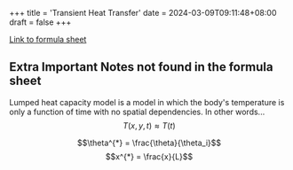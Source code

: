 +++
title = 'Transient Heat Transfer'
date = 2024-03-09T09:11:48+08:00
draft = false
+++

[Link to formula sheet](/heat-transfer/transient-heat-transfer-formulas.pdf)

## Extra Important Notes not found in the formula sheet

Lumped heat capacity model is a model in which the body's temperature is only a function of time with no spatial dependencies.
In other words...
$$T(x,y,t) \approx T(t)$$

$$\theta^{*} = \frac{\theta}{\theta_i}$$
$$x^{*} = \frac{x}{L}$$
